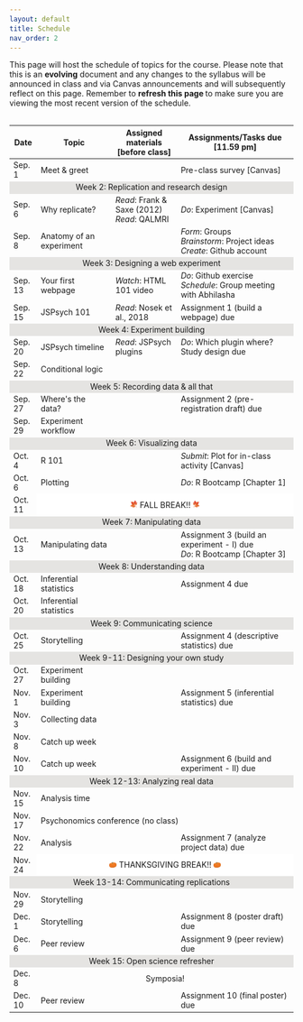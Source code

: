 ```yaml
---
layout: default
title: Schedule
nav_order: 2
---
```


This page will host the schedule of topics for the course. Please note that this is an <strong>evolving</strong> document and any changes to the syllabus will be announced in class and via Canvas announcements and will subsequently reflect on this page. Remember to <strong>refresh this page </strong> to make sure you are viewing the most recent version of the schedule. <br><br>

<table>
        <tr>
            <th>Date</th>
            <th>Topic</th>
            <th>Assigned materials <br> [before class]</th>
            <th>Assignments/Tasks due <br>[11.59 pm]</th> 
    <tbody>
    <tr><td>Sep. 1</td><td>Meet & greet</td><td></td><td>Pre-class survey [Canvas]</td>
    <tr><td style="text-align: center; vertical-align: middle;background-color:#E5E4E2" colspan = 4>Week 2: Replication and research design</td>
    <tr><td>Sep. 6</td><td>Why replicate?</td><td><i>Read</i>: Frank & Saxe (2012)<br><i>Read</i>: QALMRI</td><td><i>Do</i>: Experiment [Canvas]</td>
    <tr><td>Sep. 8</td><td>Anatomy of an experiment</td><td></td><td><i>Form</i>: Groups<br><i>Brainstorm</i>: Project ideas<br><i>Create</i>: Github account<br></td>
    <tr><td style="text-align: center; vertical-align: middle;background-color:#E5E4E2" colspan = 4>Week 3: Designing a web experiment </td>
    <tr><td>Sep. 13</td><td>Your first webpage</td><td><i>Watch</i>: HTML 101 video</td><td><i>Do</i>: Github exercise<br><i>Schedule</i>: Group meeting with Abhilasha</td>
    <tr><td>Sep. 15</td><td>JSPsych 101</td><td><i>Read</i>: Nosek et al., 2018<br></td><td>Assignment 1 (build a webpage) due</td>
    <tr><td style="text-align: center; vertical-align: middle;background-color:#E5E4E2" colspan = 4>Week 4: Experiment building</td>
    <tr><td>Sep. 20</td><td>JSPsych timeline</td><td><i>Read</i>: JSPsych plugins<br></td><td><i>Do</i>: Which plugin where?<br>Study design due</td>
    <tr><td>Sep. 22</td><td>Conditional logic</td><td><td></td>
    <tr><td style="text-align: center; vertical-align: middle;background-color:#E5E4E2" colspan = 4>Week 5: Recording data & all that</td>
    <tr><td>Sep. 27</td><td>Where's the data?</td><td></td><td>Assignment 2 (pre-registration draft) due</td>
    <tr><td>Sep. 29</td><td>Experiment workflow</td><td></td><td></td>
    <tr><td style="text-align: center; vertical-align: middle;background-color:#E5E4E2" colspan = 4>Week 6: Visualizing data</td>
    <tr><td>Oct. 4</td><td>R 101</td><td><td><i>Submit</i>: Plot for in-class activity [Canvas]</td>
    <tr><td>Oct. 6</td><td>Plotting</td><td></td><td><i>Do</i>: R Bootcamp [Chapter 1]</td>
    <tr><td>Oct. 11</td><td style="text-align: center; vertical-align: middle;background-color:#FFFFFF" colspan = 3><img src="maple.png" width="3%" height = "3%"> FALL BREAK!! <img src="mapleright.png" width="3%" height = "3%"></td>
    <tr><td style="text-align: center; vertical-align: middle;background-color:#E5E4E2" colspan = 4>Week 7: Manipulating data</td>
    <tr><td>Oct. 13</td><td>Manipulating data</td><td></td><td>Assignment 3 (build an experiment - I) due <br> <i>Do</i>: R Bootcamp [Chapter 3]</td>
    <tr><td style="text-align: center; vertical-align: middle;background-color:#E5E4E2" colspan = 4>Week 8: Understanding data</td>
    <tr><td>Oct. 18</td><td>Inferential statistics</td><td></td><td>Assignment 4 due</td>
    <tr><td>Oct. 20</td><td>Inferential statistics</td><td></td><td></td>
    <tr><td style="text-align: center; vertical-align: middle;background-color:#E5E4E2" colspan = 4>Week 9: Communicating science</td>
    <tr><td>Oct. 25</td><td>Storytelling</td><td></td><td>Assignment 4 (descriptive statistics) due</td>
    <tr><td style="text-align: center; vertical-align: middle;background-color:#E5E4E2" colspan = 4>Week 9-11: Designing your own study</td>
    <tr><td>Oct. 27</td><td>Experiment building</td><td></td><td></td>
    <tr><td>Nov. 1</td><td>Experiment building</td><td></td><td>Assignment 5 (inferential statistics) due</td>
    <tr><td>Nov. 3</td><td>Collecting data</td><td></td><td></td>
    <tr><td>Nov. 8</td><td>Catch up week</td><td></td><td></td>
    <tr><td>Nov. 10</td><td>Catch up week</td><td></td><td>Assignment 6 (build and experiment - II) due</td>
    <tr><td style="text-align: center; vertical-align: middle;background-color:#E5E4E2" colspan = 4>Week 12-13: Analyzing real data</td>
    <tr><td>Nov. 15</td><td>Analysis time</td><td></td><td></td>
    <tr><td>Nov. 17</td><td colspan = 3>Psychonomics conference (no class)</td>
    <tr><td>Nov. 22</td><td>Analysis</td><td></td><td>Assignment 7 (analyze project data) due</td>
    <tr><td>Nov. 24</td><td style="text-align: center; vertical-align: middle;background-color:#FFFFFF" colspan = 3> <img src="pumpkin.png" width="3%" height = "3%"> THANKSGIVING BREAK!! <img src="pumpkin.png" width="3%" height = "3%"></td>
    <tr><td style="text-align: center; vertical-align: middle;background-color:#E5E4E2" colspan = 4>Week 13-14: Communicating replications</td>
    <tr><td>Nov. 29</td><td>Storytelling</td><td></td><td></td>
    <tr><td>Dec. 1</td><td>Storytelling</td><td></td><td>Assignment 8 (poster draft) due</td>
    <tr><td>Dec. 6</td><td>Peer review</td><td></td><td>Assignment 9 (peer review) due</td>
    <tr><td style="text-align: center; vertical-align: middle;background-color:#E5E4E2" colspan = 4>Week 15: Open science refresher</td>
    <tr><td>Dec. 8</td><td style="text-align: center;" colspan = 3>Symposia!</td>
    <tr><td>Dec. 10</td><td>Peer review</td><td></td><td>Assignment 10 (final poster) due</td>